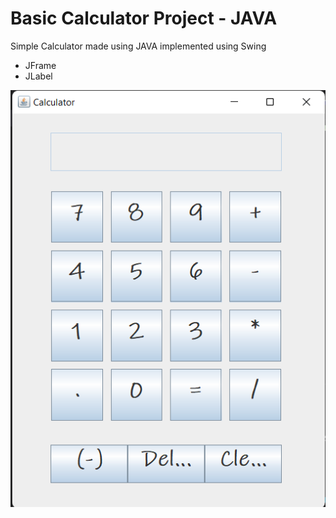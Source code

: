 # Basic Calculator Project - JAVA

Simple Calculator made using JAVA implemented using Swing

- JFrame
- JLabel

![Calculator Screenshot](https://github.com/nullpwn/Calculator-Project-Java/blob/master/Calculator%20Screenshot.png)
